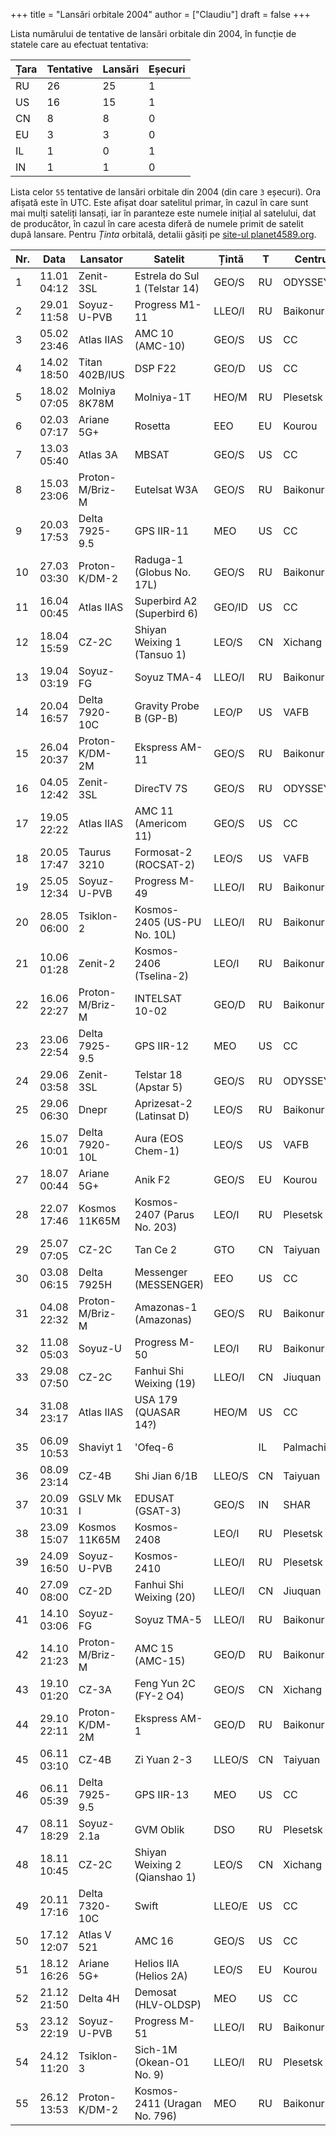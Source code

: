+++
title = "Lansări orbitale 2004"
author = ["Claudiu"]
draft = false
+++

Lista numărului de tentative de lansări orbitale din 2004, în funcție de statele care au efectuat tentativa:

| Țara | Tentative | Lansări | Eșecuri |
|------|-----------|---------|---------|
| RU   | 26        | 25      | 1       |
| US   | 16        | 15      | 1       |
| CN   | 8         | 8       | 0       |
| EU   | 3         | 3       | 0       |
| IL   | 1         | 0       | 1       |
| IN   | 1         | 1       | 0       |

Lista celor `55` tentative de lansări orbitale din 2004 (din care `3` eșecuri). Ora afișată este în UTC. Este afișat doar satelitul primar, în cazul în care sunt mai mulți sateliți lansați, iar în paranteze este numele inițial al satelului, dat de producător, în cazul în care acesta diferă de numele primit de satelit după lansare. Pentru _Ținta_ orbitală, detalii găsiți pe [site-ul planet4589.org](https://planet4589.org/space/log/orbcat.html).

| Nr. | Data        | Lansator        | Satelit                       | Țintă  | T  | Centru    | Rampă    | R. |
|-----|-------------|-----------------|-------------------------------|--------|----|-----------|----------|----|
| 1   | 11.01 04:12 | Zenit-3SL       | Estrela do Sul 1 (Telstar 14) | GEO/S  | RU | ODYSSEY,K | LA       | S  |
| 2   | 29.01 11:58 | Soyuz-U-PVB     | Progress M1-11                | LLEO/I | RU | Baikonur  | LC1      | S  |
| 3   | 05.02 23:46 | Atlas IIAS      | AMC 10 (AMC-10)               | GEO/S  | US | CC        | SLC36A   | S  |
| 4   | 14.02 18:50 | Titan 402B/IUS  | DSP F22                       | GEO/D  | US | CC        | SLC40    | S  |
| 5   | 18.02 07:05 | Molniya 8K78M   | Molniya-1T                    | HEO/M  | RU | Plesetsk  | LC16/2   | S  |
| 6   | 02.03 07:17 | Ariane 5G+      | Rosetta                       | EEO    | EU | Kourou    | ELA3     | S  |
| 7   | 13.03 05:40 | Atlas 3A        | MBSAT                         | GEO/S  | US | CC        | SLC36B   | S  |
| 8   | 15.03 23:06 | Proton-M/Briz-M | Eutelsat W3A                  | GEO/S  | RU | Baikonur  | LC81/24  | S  |
| 9   | 20.03 17:53 | Delta 7925-9.5  | GPS IIR-11                    | MEO    | US | CC        | SLC17B   | S  |
| 10  | 27.03 03:30 | Proton-K/DM-2   | Raduga-1 (Globus No. 17L)     | GEO/S  | RU | Baikonur  | LC81/23  | S  |
| 11  | 16.04 00:45 | Atlas IIAS      | Superbird A2 (Superbird 6)    | GEO/ID | US | CC        | SLC36A   | S  |
| 12  | 18.04 15:59 | CZ-2C           | Shiyan Weixing 1 (Tansuo 1)   | LEO/S  | CN | Xichang   | LC       | S  |
| 13  | 19.04 03:19 | Soyuz-FG        | Soyuz TMA-4                   | LLEO/I | RU | Baikonur  | LC1      | S  |
| 14  | 20.04 16:57 | Delta 7920-10C  | Gravity Probe B (GP-B)        | LEO/P  | US | VAFB      | SLC2W    | S  |
| 15  | 26.04 20:37 | Proton-K/DM-2M  | Ekspress AM-11                | GEO/S  | RU | Baikonur  | LC200/39 | S  |
| 16  | 04.05 12:42 | Zenit-3SL       | DirecTV 7S                    | GEO/S  | RU | ODYSSEY,K | LA       | S  |
| 17  | 19.05 22:22 | Atlas IIAS      | AMC 11 (Americom 11)          | GEO/S  | US | CC        | SLC36B   | S  |
| 18  | 20.05 17:47 | Taurus 3210     | Formosat-2 (ROCSAT-2)         | LEO/S  | US | VAFB      | 576E     | S  |
| 19  | 25.05 12:34 | Soyuz-U-PVB     | Progress M-49                 | LLEO/I | RU | Baikonur  | LC1      | S  |
| 20  | 28.05 06:00 | Tsiklon-2       | Kosmos-2405 (US-PU No. 10L)   | LLEO/I | RU | Baikonur  | LC90/20  | S  |
| 21  | 10.06 01:28 | Zenit-2         | Kosmos-2406 (Tselina-2)       | LEO/I  | RU | Baikonur  | LC45/1   | S  |
| 22  | 16.06 22:27 | Proton-M/Briz-M | INTELSAT 10-02                | GEO/D  | RU | Baikonur  | LC200/39 | S  |
| 23  | 23.06 22:54 | Delta 7925-9.5  | GPS IIR-12                    | MEO    | US | CC        | SLC17B   | S  |
| 24  | 29.06 03:58 | Zenit-3SL       | Telstar 18 (Apstar 5)         | GEO/S  | RU | ODYSSEY,K | LA       | S  |
| 25  | 29.06 06:30 | Dnepr           | Aprizesat-2 (Latinsat D)      | LEO/S  | RU | Baikonur  | LC109/95 | S  |
| 26  | 15.07 10:01 | Delta 7920-10L  | Aura (EOS Chem-1)             | LEO/S  | US | VAFB      | SLC2W    | S  |
| 27  | 18.07 00:44 | Ariane 5G+      | Anik F2                       | GEO/S  | EU | Kourou    | ELA3     | S  |
| 28  | 22.07 17:46 | Kosmos 11K65M   | Kosmos-2407 (Parus No. 203)   | LEO/I  | RU | Plesetsk  | LC132/1  | S  |
| 29  | 25.07 07:05 | CZ-2C           | Tan Ce 2                      | GTO    | CN | Taiyuan   | LC7      | S  |
| 30  | 03.08 06:15 | Delta 7925H     | Messenger (MESSENGER)         | EEO    | US | CC        | SLC17B   | S  |
| 31  | 04.08 22:32 | Proton-M/Briz-M | Amazonas-1 (Amazonas)         | GEO/S  | RU | Baikonur  | LC200/39 | S  |
| 32  | 11.08 05:03 | Soyuz-U         | Progress M-50                 | LEO/I  | RU | Baikonur  | LC1      | S  |
| 33  | 29.08 07:50 | CZ-2C           | Fanhui Shi Weixing (19)       | LLEO/I | CN | Jiuquan   | Pad 603  | S  |
| 34  | 31.08 23:17 | Atlas IIAS      | USA 179 (QUASAR 14?)          | HEO/M  | US | CC        | SLC36A   | S  |
| 35  | 06.09 10:53 | Shaviyt 1       | 'Ofeq-6                       |        | IL | Palmachim |          | F  |
| 36  | 08.09 23:14 | CZ-4B           | Shi Jian 6/1B                 | LLEO/S | CN | Taiyuan   | LC7      | S  |
| 37  | 20.09 10:31 | GSLV Mk I       | EDUSAT (GSAT-3)               | GEO/S  | IN | SHAR      | FLP      | S  |
| 38  | 23.09 15:07 | Kosmos 11K65M   | Kosmos-2408                   | LEO/I  | RU | Plesetsk  | LC132/1  | S  |
| 39  | 24.09 16:50 | Soyuz-U-PVB     | Kosmos-2410                   | LLEO/I | RU | Plesetsk  | LC16/2   | S  |
| 40  | 27.09 08:00 | CZ-2D           | Fanhui Shi Weixing (20)       | LLEO/I | CN | Jiuquan   | Pad 603  | S  |
| 41  | 14.10 03:06 | Soyuz-FG        | Soyuz TMA-5                   | LLEO/I | RU | Baikonur  | LC1      | S  |
| 42  | 14.10 21:23 | Proton-M/Briz-M | AMC 15 (AMC-15)               | GEO/D  | RU | Baikonur  | LC200/39 | S  |
| 43  | 19.10 01:20 | CZ-3A           | Feng Yun 2C (FY-2 O4)         | GEO/S  | CN | Xichang   | LC2      | S  |
| 44  | 29.10 22:11 | Proton-K/DM-2M  | Ekspress AM-1                 | GEO/D  | RU | Baikonur  | LC200/39 | S  |
| 45  | 06.11 03:10 | CZ-4B           | Zi Yuan 2-3                   | LLEO/S | CN | Taiyuan   | LC7      | S  |
| 46  | 06.11 05:39 | Delta 7925-9.5  | GPS IIR-13                    | MEO    | US | CC        | SLC17B   | S  |
| 47  | 08.11 18:29 | Soyuz-2.1a      | GVM Oblik                     | DSO    | RU | Plesetsk  | LC43/4   | S  |
| 48  | 18.11 10:45 | CZ-2C           | Shiyan Weixing 2 (Qianshao 1) | LEO/S  | CN | Xichang   | LC       | S  |
| 49  | 20.11 17:16 | Delta 7320-10C  | Swift                         | LLEO/E | US | CC        | SLC17A   | S  |
| 50  | 17.12 12:07 | Atlas V 521     | AMC 16                        | GEO/S  | US | CC        | SLC41    | S  |
| 51  | 18.12 16:26 | Ariane 5G+      | Helios IIA (Helios 2A)        | LEO/S  | EU | Kourou    | ELA3     | S  |
| 52  | 21.12 21:50 | Delta 4H        | Demosat (HLV-OLDSP)           | MEO    | US | CC        | SLC37B   | F  |
| 53  | 23.12 22:19 | Soyuz-U-PVB     | Progress M-51                 | LLEO/I | RU | Baikonur  | LC1      | S  |
| 54  | 24.12 11:20 | Tsiklon-3       | Sich-1M (Okean-O1 No. 9)      | LLEO/I | RU | Plesetsk  | LC32/2   | F  |
| 55  | 26.12 13:53 | Proton-K/DM-2   | Kosmos-2411 (Uragan No. 796)  | MEO    | RU | Baikonur  | LC200/39 | S  |